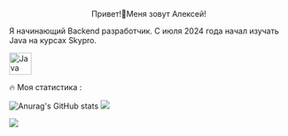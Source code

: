<div align="center">
  Привет!👋Меня зовут Алексей!
</div>


Я начинающий Backend разработчик. С июля 2024 года начал изучать Java на курсах Skypro. <p align="left">
  
<a href="https://www.oracle.com/java/" target="_blank" rel="noreferrer"><img src="https://raw.githubusercontent.com/danielcranney/readme-generator/main/public/icons/skills/java-colored.svg" width="40" height="40" alt="Java" /></a>
</p>

🔥 Моя статистика :

![Anurag's GitHub stats](https://github-readme-stats.vercel.app/api?username=aLexa163-JV&theme=nightowl)
![](http://github-profile-summary-cards.vercel.app/api/cards/profile-details?username=aLexa163-JV&theme=nightowl)

![](https://komarev.com/ghpvc/?username=aLexa163-JV)





